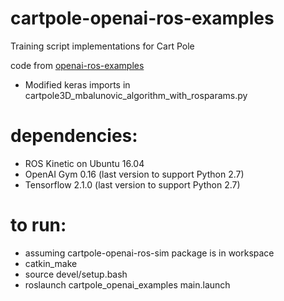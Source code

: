 # cartpole-openai-ros-examples
Training script implementations for Cart Pole

code from [openai-ros-examples](https://bitbucket.org/theconstructcore/openai_examples_projects/src/master/)
* Modified keras imports in cartpole3D_mbalunovic_algorithm_with_rosparams.py 

# dependencies:
* ROS Kinetic on Ubuntu 16.04
* OpenAI Gym 0.16 (last version to support Python 2.7)
* Tensorflow 2.1.0 (last version to support Python 2.7)

# to run:
* assuming cartpole-openai-ros-sim package is in workspace
* catkin_make
* source devel/setup.bash
* roslaunch cartpole_openai_examples main.launch
